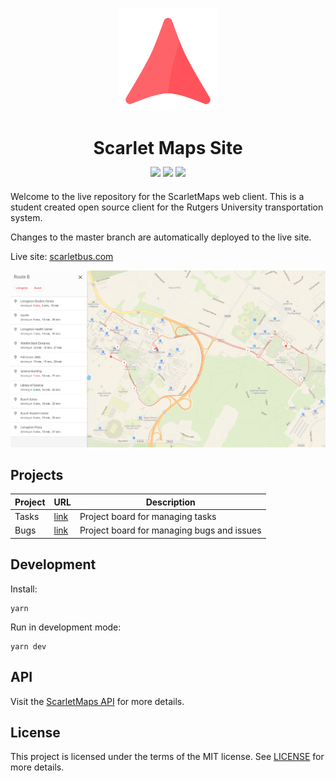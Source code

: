 <p align="center">
  <img src="/src/assets/icons/logo.svg" alt="Logo" width="160"/>
</p>
<h1 align="center">Scarlet Maps Site</h1>

<p align="center" style="margin-top: -5px; margin-bottom: 20px;">
  <a href="https://travis-ci.org/adam-piziak/scarletbus-web"><img src="https://travis-ci.org/adam-piziak/scarletbus-web.svg?branch=master"></a>
  <a href="/LICENSE"><img src="https://img.shields.io/badge/License-MIT-blue.svg"></a>
  <a href="https://www.scarletbus.com"><img src="https://img.shields.io/website/https/www.scarletbus.com.svg?label=Status"></a>
</p>

Welcome to the live repository for the ScarletMaps web client. This is a student created open source client for the Rutgers University transportation system.

Changes to the master branch are automatically deployed to the live site.

Live site: [scarletbus.com](https://www.scarletbus.com)

<a align="center" href="https://www.scarletbus.com">
  <img src="/src/assets/screenshot1.png" alt="Screenshot"/>
</a>

## Projects
| Project | URL | Description | 
| ------- | --- | ----------- |
| Tasks   | [link](https://github.com/adam-piziak/scarletbus-web/projects/6) | Project board for managing tasks |
| Bugs    | [link](https://github.com/adam-piziak/scarletbus-web/projects/4) | Project board for managing bugs and issues |


## Development
Install:
~~~~
yarn
~~~~

Run in development mode:
~~~~
yarn dev
~~~~

## API
Visit the [ScarletMaps API](https://github.com/adam-piziak/scarletbus) for more details.

## License
This project is licensed under the terms of the MIT license. See [LICENSE](https://github.com/adam-piziak/scarletbus-web/blob/master/LICENSE) for more details.

